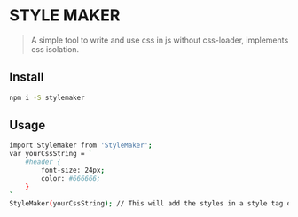 # STYLE MAKER

> A simple tool to write and use css in js without css-loader, implements css isolation. 

## Install

```bash
npm i -S stylemaker
```

## Usage

```bash
import StyleMaker from 'StyleMaker';
var yourCssString = `
    #header {
        font-size: 24px;
        color: #666666;
    }
`
StyleMaker(yourCssString); // This will add the styles in a style tag of the document head.
```
